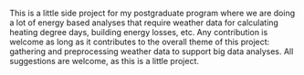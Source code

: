 This is a little side project for my postgraduate program where we are doing a lot of energy based analyses that require weather data for calculating heating degree days, building energy losses, etc.
Any contribution is welcome as long as it contributes to the overall theme of this project: gathering and preprocessing weather data to support big data analyses.
All suggestions are welcome, as this is a little project.
